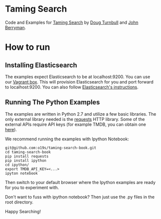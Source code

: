 # Taming Search

Code and Examples for [Taming Search](http://manning.com/turnbull) by [Doug Turnbull](http://github.com/softwaredoug) and [John Berryman](http://github.com/jnbrymn).

# How to run

## Installing Elasticsearch

The examples expect Elasticsearch to be at localhost:9200. You can use our [Vagrant box](https://github.com/o19s/elasticsearch-vagrant). This will provision Elasticsearch for you and port forward to localhost:9200. You can also follow [Elasticsearch's instructions](http://www.elastic.co/guide/en/elasticsearch/reference/1.5/_installation.html). 

## Running The Python Examples

The examples are written in Python 2.7 and utilize a few basic libraries. The only external library needed is the [requests](http://docs.python-requests.org/en/latest/) HTTP library. Some of the external APIs require API keys (for example TMDB, you can obtain one [here](https://www.themoviedb.org/faq/api)).

We recommend running the examples with Ipython Notebook:

```
git@github.com:o19s/taming-search-book.git
cd taming-search-book
pip install requests
pip install ipython
cd ipython/
export TMDB_API_KEY=<...>
ipyton notebook
```
Then switch to your default browser where the Ipython examples are ready for you to experiment with.

Don't want to fuss with ipython notebook? Then just use the .py files in the root directory.

Happy Searching!
